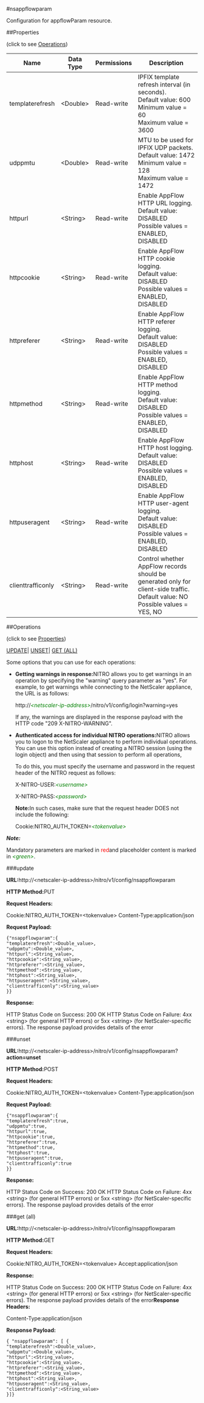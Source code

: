 #nsappflowparam

Configuration for appflowParam resource.


##Properties 
<span>(click to see [Operations](#opera))</span>


<table><thead><tr><th>Name</th><th>Data Type</th><th>Permissions</th><th>Description</th></tr></thead><tbody><tr><td>templaterefresh</td><td>&lt;Double></td><td>Read-write</td><td>IPFIX template refresh interval (in seconds).<br>Default value: 600<br>Minimum value = 60<br>Maximum value = 3600</td></tr><tr><td>udppmtu</td><td>&lt;Double></td><td>Read-write</td><td>MTU to be used for IPFIX UDP packets.<br>Default value: 1472<br>Minimum value = 128<br>Maximum value = 1472</td></tr><tr><td>httpurl</td><td>&lt;String></td><td>Read-write</td><td>Enable AppFlow HTTP URL logging.<br>Default value: DISABLED<br>Possible values = ENABLED, DISABLED</td></tr><tr><td>httpcookie</td><td>&lt;String></td><td>Read-write</td><td>Enable AppFlow HTTP cookie logging.<br>Default value: DISABLED<br>Possible values = ENABLED, DISABLED</td></tr><tr><td>httpreferer</td><td>&lt;String></td><td>Read-write</td><td>Enable AppFlow HTTP referer logging.<br>Default value: DISABLED<br>Possible values = ENABLED, DISABLED</td></tr><tr><td>httpmethod</td><td>&lt;String></td><td>Read-write</td><td>Enable AppFlow HTTP method logging.<br>Default value: DISABLED<br>Possible values = ENABLED, DISABLED</td></tr><tr><td>httphost</td><td>&lt;String></td><td>Read-write</td><td>Enable AppFlow HTTP host logging.<br>Default value: DISABLED<br>Possible values = ENABLED, DISABLED</td></tr><tr><td>httpuseragent</td><td>&lt;String></td><td>Read-write</td><td>Enable AppFlow HTTP user-agent logging.<br>Default value: DISABLED<br>Possible values = ENABLED, DISABLED</td></tr><tr><td>clienttrafficonly</td><td>&lt;String></td><td>Read-write</td><td>Control whether AppFlow records should be generated only for client-side traffic.<br>Default value: NO<br>Possible values = YES, NO</td></tr></tbody></table>
##Operations 
<span>(click to see [Properties](#prope))</span>


[UPDATE](#u)| [UNSET](#)| [GET (ALL)](#get-)


Some options that you can use for each operations:
<ul><li><p><b>Getting warnings in response:</b>NITRO allows you to get warnings in an operation by specifying the "warning" query parameter as "yes". For example, to get warnings while connecting to the NetScaler appliance, the URL is as follows:</p><p>http://<span style="color:green;font-style:italic;">&lt;netscaler-ip-address&gt;</span>/nitro/v1/config/login?warning=yes</p><p>If any, the warnings are displayed in the response payload with the HTTP code "209 X-NITRO-WARNING".</p></li><li><p><b>Authenticated access for individual NITRO operations:</b>NITRO allows you to logon to the NetScaler appliance to perform individual operations. You can use this option instead of creating a NITRO session (using the login object) and then using that session to perform all operations,</p><p>To do this, you must specify the username and password in the request header of the NITRO request as follows:</p><p>X-NITRO-USER:<span style="color:green;font-style:italic;">&lt;username&gt;</span></p><p>X-NITRO-PASS:<span style="color:green;font-style:italic;">&lt;password&gt;</span></p><p><b>Note:</b>In such cases, make sure that the request header DOES not include the following:</p><p>Cookie:NITRO_AUTH_TOKEN=<span style="color:green;font-style:italic;">&lt;tokenvalue&gt;</span></p></li></ul>



***Note:*** 
Mandatory parameters are marked in <span style="color:#FF0000;">red</span>and placeholder content is marked in <span style="color:green;font-style:italic">&lt;green&gt;</span>.

###update



<b>URL:</b>http://&lt;netscaler-ip-address&gt;/nitro/v1/config/nsappflowparam
<b>HTTP Method:</b>PUT
<b>Request Headers:</b>

Cookie:NITRO_AUTH_TOKEN=&lt;tokenvalue&gt;Content-Type:application/json

<b>Request Payload: </b>```{"nsappflowparam":{"templaterefresh":<Double_value>,"udppmtu":<Double_value>,"httpurl":<String_value>,"httpcookie":<String_value>,"httpreferer":<String_value>,"httpmethod":<String_value>,"httphost":<String_value>,"httpuseragent":<String_value>,"clienttrafficonly":<String_value>}}```
<b>Response:</b>
HTTP Status Code on Success: 200 OKHTTP Status Code on Failure: 4xx &lt;string&gt; (for general HTTP errors) or 5xx &lt;string&gt; (for NetScaler-specific errors). The response payload provides details of the error


###unset



<b>URL:</b>http://&lt;netscaler-ip-address&gt;/nitro/v1/config/nsappflowparam?<b>action=unset</b>
<b>HTTP Method:</b>POST
<b>Request Headers:</b>

Cookie:NITRO_AUTH_TOKEN=&lt;tokenvalue&gt;Content-Type:application/json

<b>Request Payload: </b>```{"nsappflowparam":{"templaterefresh":true,"udppmtu":true,"httpurl":true,"httpcookie":true,"httpreferer":true,"httpmethod":true,"httphost":true,"httpuseragent":true,"clienttrafficonly":true}}```
<b>Response:</b>
HTTP Status Code on Success: 200 OKHTTP Status Code on Failure: 4xx &lt;string&gt; (for general HTTP errors) or 5xx &lt;string&gt; (for NetScaler-specific errors). The response payload provides details of the error


###get (all)



<b>URL:</b>http://&lt;netscaler-ip-address&gt;/nitro/v1/config/nsappflowparam
<b>HTTP Method:</b>GET
<b>Request Headers:</b>

Cookie:NITRO_AUTH_TOKEN=&lt;tokenvalue&gt;Accept:application/json

<b>Response:</b>
HTTP Status Code on Success: 200 OKHTTP Status Code on Failure: 4xx &lt;string&gt; (for general HTTP errors) or 5xx &lt;string&gt; (for NetScaler-specific errors). The response payload provides details of the error<b>Response Headers:</b>

Content-Type:application/json

<b>Response Payload: </b>```{ "nsappflowparam": [ {"templaterefresh":<Double_value>,"udppmtu":<Double_value>,"httpurl":<String_value>,"httpcookie":<String_value>,"httpreferer":<String_value>,"httpmethod":<String_value>,"httphost":<String_value>,"httpuseragent":<String_value>,"clienttrafficonly":<String_value>}]}```



